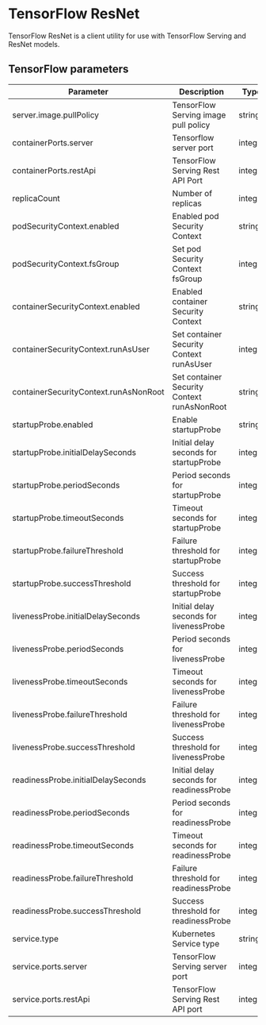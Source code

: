 # TensorFlow ResNet

TensorFlow ResNet is a client utility for use with TensorFlow Serving and ResNet models.

## TensorFlow parameters

|Parameter|Description|Type|Default|
|---------|-----------|----|-------|
|server.image.pullPolicy|TensorFlow Serving image pull policy|string|IfNotPresent|
|containerPorts.server|Tensorflow server port|integer|8500|
|containerPorts.restApi|TensorFlow Serving Rest API Port|integer|8501|
|replicaCount|Number of replicas|integer|1|
|podSecurityContext.enabled|Enabled pod Security Context|string|TRUE|
|podSecurityContext.fsGroup|Set pod Security Context fsGroup|integer|1001|
|containerSecurityContext.enabled|Enabled container Security Context|string|TRUE|
|containerSecurityContext.runAsUser|Set container Security Context runAsUser|integer|1001|
|containerSecurityContext.runAsNonRoot|Set container Security Context runAsNonRoot|string|TRUE|
|startupProbe.enabled|Enable startupProbe|string|FALSE|
|startupProbe.initialDelaySeconds|Initial delay seconds for startupProbe|integer|30|
|startupProbe.periodSeconds|Period seconds for startupProbe|integer|5|
|startupProbe.timeoutSeconds|Timeout seconds for startupProbe|integer|5|
|startupProbe.failureThreshold|Failure threshold for startupProbe|integer|6|
|startupProbe.successThreshold|Success threshold for startupProbe|integer|1|
|livenessProbe.initialDelaySeconds|Initial delay seconds for livenessProbe|integer|30|
|livenessProbe.periodSeconds|Period seconds for livenessProbe|integer|5|
|livenessProbe.timeoutSeconds|Timeout seconds for livenessProbe|integer|5|
|livenessProbe.failureThreshold|Failure threshold for livenessProbe|integer|6|
|livenessProbe.successThreshold|Success threshold for livenessProbe|integer|1|
|readinessProbe.initialDelaySeconds|Initial delay seconds for readinessProbe|integer|15|
|readinessProbe.periodSeconds|Period seconds for readinessProbe|integer|5|
|readinessProbe.timeoutSeconds|Timeout seconds for readinessProbe|integer|5|
|readinessProbe.failureThreshold|Failure threshold for readinessProbe|integer|6|
|readinessProbe.successThreshold|Success threshold for readinessProbe|integer|1|
|service.type|Kubernetes Service type|string|LoadBalancer|
|service.ports.server|TensorFlow Serving server port|integer|8500|
|service.ports.restApi|TensorFlow Serving Rest API port|integer|8501|
